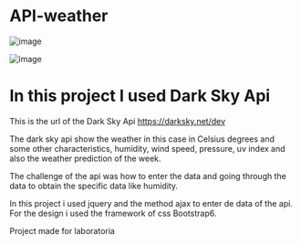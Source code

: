 # API-weather

![image](https://user-images.githubusercontent.com/32856885/38875806-d2f0f928-4220-11e8-89c9-e74c3779aac6.png)

![image](https://user-images.githubusercontent.com/32856885/38875827-de8e547e-4220-11e8-93dd-b7e8561268bc.png)

# In this project I used Dark Sky Api

This is the url of the Dark Sky Api https://darksky.net/dev

The dark sky api show the weather in this case in Celsius degrees and some other characteristics, humidity, wind speed, pressure, uv index and also the weather prediction of the week.

The challenge of the api was how to enter the data and going through the data to obtain the specific data like humidity.

In this project i used jquery and the method ajax to enter de data of the api. For the design i used the framework of css Bootstrap6.

Project made for laboratoria
